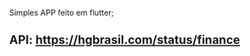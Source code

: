 Simples APP feito em flutter;

API: https://hgbrasil.com/status/finance
--------------------------------------------

